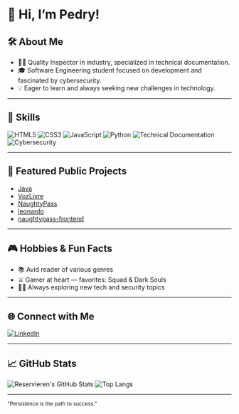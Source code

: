 
# 👋 Hi, I’m Pedry!

## 🛠️ About Me

- 👷‍♂️ Quality Inspector in industry, specialized in technical documentation.
- 🎓 Software Engineering student focused on development and fascinated by cybersecurity.
- 💡 Eager to learn and always seeking new challenges in technology.

---

## 🚀 Skills

![HTML5](https://img.shields.io/badge/HTML5-E34F26?style=for-the-badge&logo=html5&logoColor=white)
![CSS3](https://img.shields.io/badge/CSS3-1572B6?style=for-the-badge&logo=css3&logoColor=white)
![JavaScript](https://img.shields.io/badge/JavaScript-F7DF1E?style=for-the-badge&logo=javascript&logoColor=black)
![Python](https://img.shields.io/badge/Python-3776AB?style=for-the-badge&logo=python&logoColor=white)
![Technical Documentation](https://img.shields.io/badge/Documentation-Important?style=for-the-badge&logo=readthedocs&logoColor=white)
![Cybersecurity](https://img.shields.io/badge/Cybersecurity-In_Progress-7A1FA2?style=for-the-badge&logo=datadog&logoColor=white)

---

## 📂 Featured Public Projects

- [Java](https://github.com/Reservieren/Java)
- [VozLivre](https://github.com/Reservieren/VozLivre)
- [NaughtyPass](https://github.com/Reservieren/NaughtyPass)
- [leonardo](https://github.com/Reservieren/leonardo)
- [naughtypass-frontend](https://github.com/Reservieren/naughtypass-frontend)

---

## 🎮 Hobbies & Fun Facts

- 📚 Avid reader of various genres
- ⚔️ Gamer at heart — favorites: Squad & Dark Souls
- 🧑‍💻 Always exploring new tech and security topics

---

## 🌐 Connect with Me

[![LinkedIn](https://img.shields.io/badge/LinkedIn-0077B5?style=for-the-badge&logo=linkedin&logoColor=white)](https://www.linkedin.com/in/pedry)

---

## 📈 GitHub Stats

![Reservieren's GitHub Stats](https://github-readme-stats.vercel.app/api?username=Reservieren&show_icons=true&theme=tokyonight)
![Top Langs](https://github-readme-stats.vercel.app/api/top-langs/?username=Reservieren&layout=compact&theme=tokyonight)

---

<sub>“Persistence is the path to success.”</sub>
